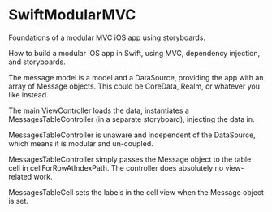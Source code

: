# SwiftModularMVC
Foundations of a modular MVC iOS app using storyboards.

How to build a modular iOS app in Swift, using MVC, dependency injection, and storyboards.

The message model is a model and a DataSource, providing the app with an array of Message objects. This could be CoreData, Realm, or whatever you like instead.

The main ViewController loads the data, instantiates a MessagesTableController (in a separate storyboard), injecting the data in.

MessagesTableController is unaware and independent of the DataSource, which means it is modular and un-coupled.

MessagesTableController simply passes the Message object to the table cell in cellForRowAtIndexPath. The controller does absolutely no view-related work.

MessagesTableCell sets the labels in the cell view when the Message object is set.
